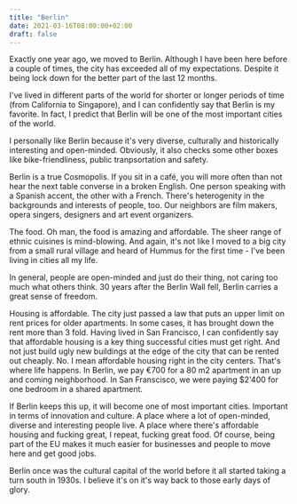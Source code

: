 ```yaml
---
title: "Berlin"
date: 2021-03-16T08:00:00+02:00
draft: false
---
```


Exactly one year ago, we moved to Berlin. Although I have been here before a couple of times, the city has exceeded all of my expectations. Despite it being lock down for the better part of the last 12 months.

I've lived in different parts of the world for shorter or longer periods of time (from California to Singapore), and I can confidently say that Berlin is my favorite. In fact, I predict that Berlin will be one of the most important cities of the world.

I personally like Berlin because it's very diverse, culturally and historically interesting and open-minded. Obviously, it also checks some other boxes like bike-friendliness, public tranpsortation and safety.

Berlin is a true Cosmopolis. If you sit in a café, you will more often than not hear the next table converse in a broken English. One person speaking with a Spanish accent, the other with a French. There's heterogenity in the backgrounds and interests of people, too. Our neighbors are film makers, opera singers, designers and art event organizers.

The food. Oh man, the food is amazing and affordable. The sheer range of ethnic cuisines is mind-blowing. And again, it's not like I moved to a big city from a small rural village and heard of Hummus for the first time - I've been living in cities all my life.

In general, people are open-minded and just do their thing, not caring too much what others think. 30 years after the Berlin Wall fell, Berlin carries a great sense of freedom.

Housing is affordable. The city just passed a law that puts an upper limit on rent prices for older apartments. In some cases, it has brought down the rent more than 3 fold. Having lived in San Francisco, I can confidently say that affordable housing is a key thing successful cities must get right. And not just build ugly new buildings at the edge of the city that can be rented out cheaply. No. I mean affordable housing right in the city centers. That's where life happens. In Berlin, we pay €700 for a 80 m2 apartment in an up and coming neighborhood. In San Franscisco, we were paying $2'400 for one bedroom in a shared apartment.

If Berlin keeps this up, it will become one of most important cities. Important in terms of innovation and culture. A place where a lot of open-minded, diverse and interesting people live. A place where there's affordable housing and fucking great, I repeat, fucking great food. Of course, being part of the EU makes it much easier for businesses and people to move here and get good jobs.

Berlin once was the cultural capital of the world before it all started taking a turn south in 1930s. I believe it's on it's way back to those early days of glory.